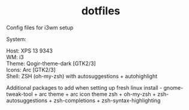 <h1 align="center">dotfiles</h1>

Config files for i3wm setup
  
System:  

Host: XPS 13 9343  
WM: i3  
Theme: Qogir-theme-dark [GTK2/3]  
Icons: Arc [GTK2/3]  
Shell: ZSH (oh-my-zsh) with autosuggestions + autohighlight  

Additional packages to add when setting up fresh linux install - 
gnome-tweak-tool + arc theme + arc icon theme
zsh + oh-my-zsh + zsh-autosuggestions + zsh-completions + zsh-syntax-highlighting

